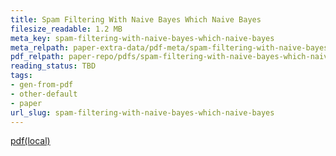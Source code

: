 ```yaml
---
title: Spam Filtering With Naive Bayes Which Naive Bayes
filesize_readable: 1.2 MB
meta_key: spam-filtering-with-naive-bayes-which-naive-bayes
meta_relpath: paper-extra-data/pdf-meta/spam-filtering-with-naive-bayes-which-naive-bayes.yaml
pdf_relpath: paper-repo/pdfs/spam-filtering-with-naive-bayes-which-naive-bayes.pdf
reading_status: TBD
tags:
- gen-from-pdf
- other-default
- paper
url_slug: spam-filtering-with-naive-bayes-which-naive-bayes
---
```


[pdf(local)](../../paper-repo/pdfs/spam-filtering-with-naive-bayes-which-naive-bayes.pdf)
